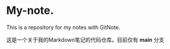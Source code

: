 # My-note.

This is a repository for my notes with GitNote.

这是一个关于我的Markdown笔记的代码仓库。目前仅有 **main** 分支
